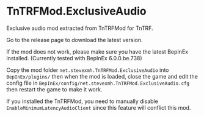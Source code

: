 # TnTRFMod.ExclusiveAudio

Exclusive audio mod extracted from TnTRFMod for TnTRF.

Go to the release page to download the latest version.

If the mod does not work, please make sure you have the latest BepInEx installed. (Currently tested with BepInEx
6.0.0.be.738)

Copy the mod folder `net.stevexmh.TnTRFMod.ExclusiveAudio` into `BepInEx/plugins/` then when the mod is loaded, close
the game and edit the config file in `BepInEx/config/net.stevexmh.TnTRFMod.ExclusiveAudio.cfg` then restart the game to
make it work.

If you installed the TnTRFMod, you need to manually disable `EnableMinimumLatencyAudioClient` since this feature will
conflict this mod.
